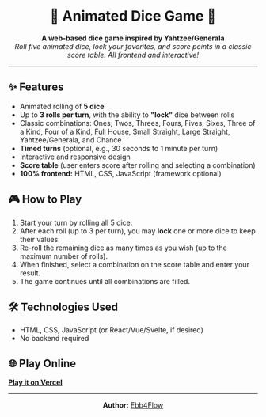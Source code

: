 <!-- Animated Dice Game README -->

<h1 align="center">🎲 Animated Dice Game 🎲</h1>
<p align="center">
  <b>A web-based dice game inspired by Yahtzee/Generala</b><br>
  <i>Roll five animated dice, lock your favorites, and score points in a classic score table. All frontend and interactive!</i>
</p>

<hr>

<h2>✨ Features</h2>
<ul>
  <li>Animated rolling of <b>5 dice</b></li>
  <li>Up to <b>3 rolls per turn</b>, with the ability to <b>"lock"</b> dice between rolls</li>
  <li>Classic combinations: Ones, Twos, Threes, Fours, Fives, Sixes, Three of a Kind, Four of a Kind, Full House, Small Straight, Large Straight, Yahtzee/Generala, and Chance</li>
  <li><b>Timed turns</b> (optional, e.g., 30 seconds to 1 minute per turn)</li>
  <li>Interactive and responsive design</li>
  <li><b>Score table</b> (user enters score after rolling and selecting a combination)</li>
  <li><b>100% frontend:</b> HTML, CSS, JavaScript (framework optional)</li>
</ul>

<h2>🎮 How to Play</h2>
<ol>
  <li>Start your turn by rolling all 5 dice.</li>
  <li>After each roll (up to 3 per turn), you may <b>lock</b> one or more dice to keep their values.</li>
  <li>Re-roll the remaining dice as many times as you wish (up to the maximum number of rolls).</li>
  <li>When finished, select a combination on the score table and enter your result.</li>
  <li>The game continues until all combinations are filled.</li>
</ol>

<h2>🛠️ Technologies Used</h2>
<ul>
  <li>HTML, CSS, JavaScript (or React/Vue/Svelte, if desired)</li>
  <li>No backend required</li>
</ul>

<h2>🌐 Play Online</h2>
<p>
  <a href="https://dice-game-code-circuit-hackathon.vercel.app/" target="_blank"><b>Play it on Vercel</b></a>
</p>

<hr>

<p align="center">
  <b>Author:</b> <a href="https://github.com/Ebb4Flow">Ebb4Flow</a>
</p>
